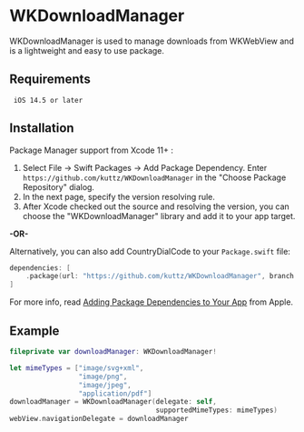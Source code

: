 
# WKDownloadManager

WKDownloadManager is used to manage downloads from WKWebView and is a lightweight and easy to use package.

## Requirements

     iOS 14.5 or later


## Installation

Package Manager support from Xcode 11+ :

1. Select File -> Swift Packages -> Add Package Dependency. Enter `https://github.com/kuttz/WKDownloadManager` in the "Choose Package Repository" dialog.
2. In the next page, specify the version resolving rule.
3. After Xcode checked out the source and resolving the version, you can choose the "WKDownloadManager" library and add it to your app target.

**-OR-**

Alternatively, you can also add CountryDialCode to your `Package.swift` file:

```swift
dependencies: [
    .package(url: "https://github.com/kuttz/WKDownloadManager", branch: "main")
]
```

For more info, read [Adding Package Dependencies to Your App](https://developer.apple.com/documentation/xcode/adding_package_dependencies_to_your_app) from Apple.

## Example

```swift
fileprivate var downloadManager: WKDownloadManager!

let mimeTypes = ["image/svg+xml",
                 "image/png",
                 "image/jpeg",
                 "application/pdf"]
downloadManager = WKDownloadManager(delegate: self,
                                    supportedMimeTypes: mimeTypes)
webView.navigationDelegate = downloadManager
```

